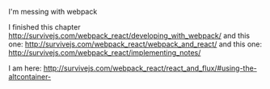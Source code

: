 I'm messing with webpack

I finished this chapter http://survivejs.com/webpack_react/developing_with_webpack/
and this one: http://survivejs.com/webpack_react/webpack_and_react/
and this one: http://survivejs.com/webpack_react/implementing_notes/

I am here: http://survivejs.com/webpack_react/react_and_flux/#using-the-altcontainer-